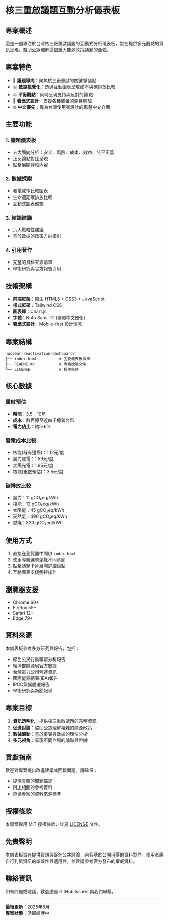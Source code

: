 # 核三重啟議題互動分析儀表板

## 專案概述

這是一個專注於台灣核三廠重啟議題的互動式分析儀表板，旨在提供多元觀點的資訊呈現，幫助公眾理解這個重大能源政策議題的全貌。

## 專案特色

- 🎯 **議題導向**：聚焦核三廠重啟的關鍵爭議點
- 📊 **數據視覺化**：透過互動圖表呈現成本與碳排放比較
- ⚖️ **平衡觀點**：同時呈現支持與反對的論點
- 📱 **響應式設計**：支援各種裝置的瀏覽體驗
- 🌐 **中文優先**：專為台灣使用者設計的繁體中文介面

## 主要功能

### 1. 議題儀表板
- 五大面向分析：安全、風險、成本、效益、公平正義
- 正反論點對比呈現
- 點擊展開詳細內容

### 2. 數據探索
- 發電成本比較圖表
- 生命週期碳排放比較
- 互動式圖表體驗

### 3. 結論建議
- 六大戰略性建議
- 基於數據的政策方向指引

### 4. 引用著作
- 完整的資料來源清單
- 學術研究與官方報告引用

## 技術架構

- **前端框架**：原生 HTML5 + CSS3 + JavaScript
- **樣式框架**：Tailwind CSS
- **圖表庫**：Chart.js
- **字體**：Noto Sans TC (繁體中文優化)
- **響應式設計**：Mobile-first 設計理念

## 專案結構

```
nuclear-reactivation-dashboard/
├── index.html          # 主要儀表板頁面
├── README.md           # 專案說明文件
└── LICENSE             # 授權條款
```

## 核心數據

### 重啟預估
- **時間**：3.5 - 10年
- **成本**：數百億至近四千億新台幣
- **電力佔比**：約5-6%

### 發電成本比較
- 核能(既有邊際)：1.12元/度
- 風力發電：1.59元/度
- 太陽光電：1.95元/度
- 核能(重啟預估)：3.5元/度

### 碳排放比較
- 風力：11 gCO₂eq/kWh
- 核能：12 gCO₂eq/kWh
- 太陽能：45 gCO₂eq/kWh
- 天然氣：490 gCO₂eq/kWh
- 燃煤：820 gCO₂eq/kWh

## 使用方式

1. 直接在瀏覽器中開啟 `index.html`
2. 使用導航選單瀏覽不同章節
3. 點擊議題卡片展開詳細論點
4. 互動圖表支援觸控操作

## 瀏覽器支援

- Chrome 60+
- Firefox 55+
- Safari 12+
- Edge 79+

## 資料來源

本儀表板參考多方研究與報告，包括：
- 綠色公民行動聯盟分析報告
- 經濟部能源局官方數據
- 台灣電力公司營運資訊
- 國際能源總署(IEA)報告
- IPCC氣候變遷報告
- 學術研究與新聞報導

## 專案目標

1. **資訊透明化**：提供核三重啟議題的完整資訊
2. **促進討論**：協助公眾理解複雜的能源政策
3. **數據驅動**：基於事實與數據的理性分析
4. **多元視角**：呈現不同立場的論點與證據

## 貢獻指南

歡迎對專案提出改進建議或回報問題。請確保：
- 提供具體的問題描述
- 附上相關的參考資料
- 遵循專案的資料來源標準

## 授權條款

本專案採用 MIT 授權條款，詳見 [LICENSE](LICENSE) 文件。

## 免責聲明

本儀表板旨在提供資訊與促進公共討論，內容基於公開可得的資料製作。使用者應自行判斷資訊的準確性與適用性，並建議參考官方發布的權威資料。

## 聯絡資訊

如有問題或建議，歡迎透過 GitHub Issues 與我們聯繫。

---

**最後更新**：2025年8月  
**專案狀態**：活躍維護中
